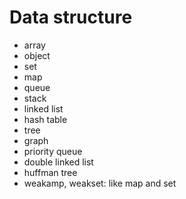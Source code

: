 # Data structure

- array
- object
- set
- map
- queue
- stack
- linked list
-  hash table
-  tree 
-  graph
-  priority queue
-  double linked list
-  huffman tree
-  weakamp, weakset: like map and set



